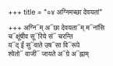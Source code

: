 +++
title = "०४ अग्निमच्छा देवयतां"

+++
अग्नि᳓म् अ᳓छा देवयता᳓म् म᳓नांसि  
च᳓क्षूंषीव सू᳓रिये सं᳓ चरन्ति  
य᳓द् ईं सु᳓वाते उष᳓सा वि᳓रूपे  
श्वेतो᳓ वाजी᳓ जायते अ᳓ग्रे अ᳓ह्नाम्